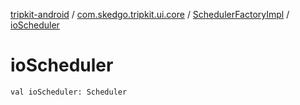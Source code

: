 [tripkit-android](../../index.md) / [com.skedgo.tripkit.ui.core](../index.md) / [SchedulerFactoryImpl](index.md) / [ioScheduler](./io-scheduler.md)

# ioScheduler

`val ioScheduler: Scheduler`